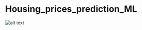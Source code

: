 # Housing_prices_prediction_ML

![alt text](http://file:///C:/Users/Fragata%20Capital/OneDrive/Projects/Bootcamp/16-17_Group/Housing_prices_prediction_ML-nara-patch-1/report.html/to/img.png)